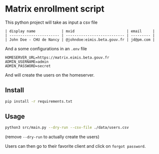 # Matrix enrollment script

This python project will take as input a csv file

```csv
| display name            | mxid                        | email     |
| ----------------------- | --------------------------- | --------- |
| John Doe - CHU de Nancy | @johndoe:eimis.beta.gouv.fr | jd@pm.com |
```

And a some configurations in an `.env` file

```env
HOMESERVER_URL=https://matrix.eimis.beta.gouv.fr
ADMIN_USERNAME=admin
ADMIN_PASSWORD=secret
```

And will create the users on the homeserver.

## Install

```bash
pip install -r requirements.txt
```

## Usage

```bash
python3 src/main.py --dry-run --csv-file ./data/users.csv
```

(remove `--dry-run` to actually create the users)

Users can then go to their favorite client and click on `forgot password`.
